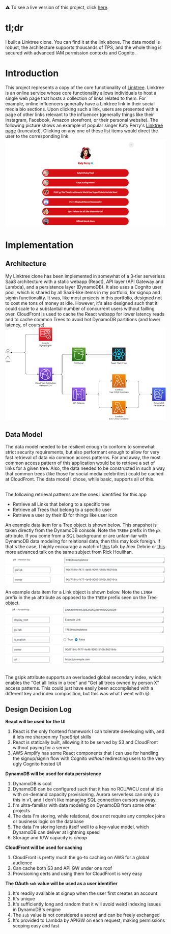 :warning: To see a live version of this project, click [here](https://linktree.portfolio.mannyserrano.com/katyperry).

# tl;dr
I built a Linktree clone. You can find it at the link above. The data model is robust, the architecture supports thousands of TPS, and the whole thing is secured with advanced IAM permission contexts and Cognito.

# Introduction
This project represents a copy of the core functionality of [Linktree](https://linktr.ee). Linktree is an online service whose core functionality allows individuals to host a single web page that hosts a collection of links related to them. For example, online influencers generally have a Linktree link in their social media bio sections. Upon clicking such a link, users are presented with a page of other links relevant to the influencer (generally things like their Instagram, Facebook, Amazon storefront, or their personal website). The following picture shows an example of popular singer Katy Perry's [Linktree page](https://linktr.ee/katyperry) (truncated). Clicking on any one of these list items would direct the user to the corresponding link.<br />
<img src='assets/kp-lt.PNG' alt='Katy Perry Linktree Front'><br />


# Implementation
## Architecture
My Linktree clone has been implemented in somewhat of a 3-tier serverless SaaS architecture with a static webapp (React), API layer (API Gateway and Lambda), and a persistence layer (DynamoDB). It also uses a Cognito user pool, which is shared by all SaaS-like items in my portfolio, for signup and signin functionality. It was, like most projects in this portfolio, designed not to cost me tons of money at idle. However, it's also designed such that it could scale to a substantial number of concurrent users without failling over. CloudFront is used to cache the React webapp for lower latency reads and to cache common Trees to avoid hot DynamoDB partitions (and lower latency, of course).<br />
<img src='assets/architecture.png' alt='Linktree Architecture'>

## Data Model
The data model needed to be resilient enough to conform to somewhat strict security requirements, but also performant enough to allow for very fast retrieval of data via common access patterns. Far and away, the most common access pattern of this application would be to retrieve a set of links for a given tree. Also, the data needed to be constructed in such a way that common trees (like those for social media celebrities) could be cached at CloudFront. The data model I chose, while basic, supports all of this.<br /><br />

The following retrieval patterns are the ones I identified for this app
* Retrieve all Links that belong to a specific tree
* Retrieve all Trees that belong to a specific user
* Retrieve a user by their ID for things like user icon

An example data item for a Tree object is shown below. This snapshot is taken directly from the DynamoDB console. Note the `TREE#` prefix in the `pk` attribute. If you come from a SQL background or are unfamiliar with DynamoDB data modeling for relational data, then this may look foreign. If that's the case, I highly encourage a watch of [this](https://www.youtube.com/watch?v=yNOVamgIXGQ) talk by Alex Debrie or [this](https://www.youtube.com/watch?v=xfxBhvGpoa0) more advanced talk on the same subject from Rick Houlihan.
<img src='assets/example-tree.PNG' alt='Example Tree Object'>

An example data item for a Link object is shown below. Note the `LINK#` prefix in the `pk` attribute as opposed to the `TREE#` prefix seen on the Tree object.
<img src='assets/example-link.PNG' alt='Example Link Object'><br /><br />

The gsipk attribute supports an overloaded global secondary index, which enables the "Get all links in a tree" and "Get all trees owned by person X" access patterns. This could just have easily been accomplished with a different key and index composition, but this was what I went with :smiley:

## Design Decision Log
__React will be used for the UI__  
1. React is the only frontend framework I can tolerate developing with, and it lets me sharpen my TypeSript skills
1. React is statically built, allowing it to be served by S3 and CloudFront without paying for a server
1. AWS Amplify has some React components that I can use for handling the signup/signin flow with Cognito _without_ redirecting users to the very ugly Cognito hosted UI

__DynamoDB will be used for data persistence__  
1. DynamoDB is cool
1. DynamoDB can be configured such that it has no RCU/WCU cost at idle with on-demand capacity provisioning. Aurora serverless can only do this in v1, and I don't like managing SQL connection cursors anyway.
1. I'm ultra-familiar with data modeling on DynamoDB from some other projects
1. The data I'm storing, while relational, does not require any complex joins or business logic on the database
1. The data I'm storing lends itself well to a key-value model, which DynamoDB can deliver at lightning speed
1. Storage and R/W capacity is _cheap_

__CloudFront will be used for caching__
1. CloudFront is pretty much the go-to caching on AWS for a global audience
1. Can cache both S3 and API GW under one roof
1. Provisioning certs and using them for CloudFront is very easy

__The OAuth `sub` value will be used as a user identifier__
1. It's readily available at signup when the user first creates an account
1. It's unique
1. It's sufficiently long and random that it will avoid weird indexing issues in DynamoDB's engine
1. The `sub` value is not considered a secret and can be freely exchanged
1. It's provided to Lambda by APIGW on each request, making permissions scoping easy and fast